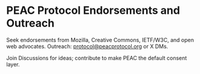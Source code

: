 # PEAC Protocol Endorsements and Outreach

Seek endorsements from Mozilla, Creative Commons, IETF/W3C, and open web advocates. Outreach: protocol@peacprotocol.org or X DMs.

Join Discussions for ideas; contribute to make PEAC the default consent layer.